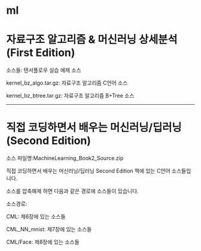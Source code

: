 # ml

# 자료구조 알고리즘 & 머신러닝 상세분석(First Edition)

소스들: 텐서플로우 실습 예제 소스

kernel_bz_algo.tar.gz: 자료구조 알고리즘 C언어 소스

kernel_bz_btree.tar.gz: 자료구조 알고리즘 B+Tree 소스

-----------------------------------------------------------------------------
# 직접 코딩하면서 배우는 머신러닝/딥러닝 (Second Edition)

소스 파일명:MachineLearning_Book2_Source.zip

직접 코딩하면서 배우는 머신러닝/딥러닝 Second Edition 책에 있는 C언어 소스들입니다.

소스를 압축해제 하면 다음과 같은 경로에 소스들이 있습니다.

소스경로:

CML: 제6장에 있는 소스들

CML_NN_mnist: 제7장에 있는 소스들

CML/Face: 제8장에 있는 소스들
